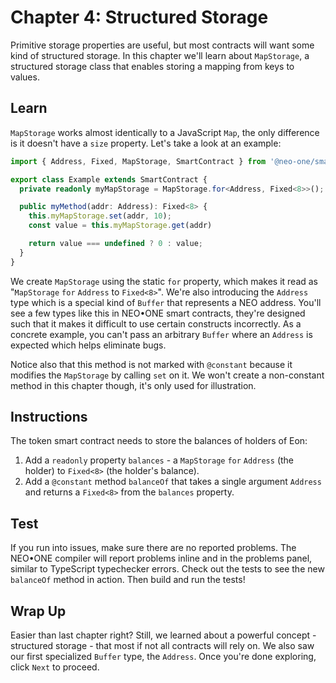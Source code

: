 # Chapter 4: Structured Storage

Primitive storage properties are useful, but most contracts will want some kind of structured storage. In this chapter we'll learn about `MapStorage`, a structured storage class that enables storing a mapping from keys to values.

## Learn

`MapStorage` works almost identically to a JavaScript `Map`, the only difference is it doesn't have a `size` property. Let's take a look at an example:

```typescript
import { Address, Fixed, MapStorage, SmartContract } from '@neo-one/smart-contract';

export class Example extends SmartContract {
  private readonly myMapStorage = MapStorage.for<Address, Fixed<8>>();

  public myMethod(addr: Address): Fixed<8> {
    this.myMapStorage.set(addr, 10);
    const value = this.myMapStorage.get(addr)

    return value === undefined ? 0 : value;
  }
}
```

We create `MapStorage` using the static `for` property, which makes it read as "`MapStorage` `for` `Address` to `Fixed<8>`". We're also introducing the `Address` type which is a special kind of `Buffer` that represents a NEO address. You'll see a few types like this in NEO•ONE smart contracts, they're designed such that it makes it difficult to use certain constructs incorrectly. As a concrete example, you can't pass an arbitrary `Buffer` where an `Address` is expected which helps eliminate bugs.

Notice also that this method is not marked with `@constant` because it modifies the `MapStorage` by calling `set` on it. We won't create a non-constant method in this chapter though, it's only used for illustration.

## Instructions

The token smart contract needs to store the balances of holders of Eon:

  1. Add a `readonly` property `balances` - a `MapStorage` `for` `Address` (the holder) to `Fixed<8>` (the holder's balance).
  2. Add a `@constant` method `balanceOf` that takes a single argument `Address` and returns a `Fixed<8>` from the `balances` property.

## Test

If you run into issues, make sure there are no reported problems. The NEO•ONE compiler will report problems inline and in the problems panel, similar to TypeScript typechecker errors. Check out the tests to see the new `balanceOf` method in action. Then build and run the tests!

## Wrap Up

Easier than last chapter right? Still, we learned about a powerful concept - structured storage - that most if not all contracts will rely on. We also saw our first specialized `Buffer` type, the `Address`. Once you're done exploring, click `Next` to proceed.

